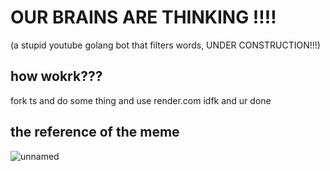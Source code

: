 # OUR BRAINS ARE THINKING ‼️‼️
(a stupid youtube golang bot that filters words, UNDER CONSTRUCTION!!!)

## how wokrk???

fork ts and do some thing and use render.com idfk and ur done

## the reference of the meme
![unnamed](https://github.com/user-attachments/assets/dc2377e9-4aaf-4ff2-88f0-4aafd92d2fdf)
